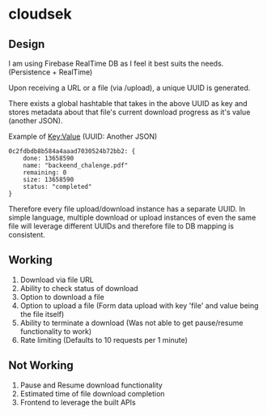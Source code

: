 # cloudsek
## Design
I am using Firebase RealTime DB as I feel it best suits the needs. (Persistence + RealTime)

Upon receiving a URL or a file (via /upload), a unique UUID is generated.

There exists a global hashtable that takes in the above UUID as key and stores metadata about that file's current download progress as it's value (another JSON).

Example of <Key:Value> (UUID: Another JSON)
```code
0c2fdbdb8b584a4aaad7030524b72bb2: {
    done: 13658590
    name: "backeend_chalenge.pdf"
    remaining: 0
    size: 13658590
    status: "completed"
}
```

Therefore every file upload/download instance has a separate UUID. In simple language, multiple download or upload instances of even the same file will leverage different UUIDs and therefore file to DB mapping is consistent.

## Working
1. Download via file URL
2. Ability to check status of download
3. Option to download a file
4. Option to upload a file (Form data upload with key 'file' and value being the file itself)
5. Ability to terminate a download (Was not able to get pause/resume functionality to work)
6. Rate limiting (Defaults to 10 requests per 1 minute)

## Not Working
1. Pause and Resume download functionality
2. Estimated time of file download completion
3. Frontend to leverage the built APIs

